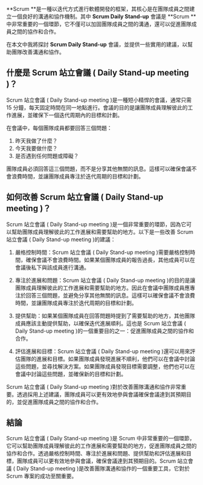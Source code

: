 **Scrum **是一種以迭代方式進行軟體開發的框架，其核心是在團隊成員之間建立一個良好的溝通和協作機制。其中 **Scrum Daily Stand-up** 會議是 **Scrum **中非常重要的一個環節，它不僅可以加固團隊成員之間的溝通，還可以促進團隊成員之間的協作和合作。

在本文中我將探討 **Scrum Daily Stand-up** 會議，並提供一些實用的建議，以幫助團隊改善溝通和協作。

## 什麼是 Scrum 站立會議 ( Daily Stand-up meeting )？

Scrum 站立會議 ( Daily Stand-up meeting )是一種短小精悍的會議，通常只需 15 分鐘，每天固定時間在同一地點進行。會議的目的是讓團隊成員理解彼此的工作進展，並確保下一個迭代周期內的目標和計劃。

在會議中，每個團隊成員都要回答三個問題：

1.  昨天我做了什麼？
2.  今天我要做什麼？
3.  是否遇到任何問題或障礙？

團隊成員必須回答這三個問題，而不是分享其他無關的訊息。這樣可以確保會議不會浪費時間，並讓團隊成員專注於迭代周期的目標和計劃。

## 如何改善 Scrum 站立會議 ( Daily Stand-up meeting )？

Scrum 站立會議 ( Daily Stand-up meeting )是一個非常重要的環節，因為它可以幫助團隊成員理解彼此的工作進展和需要幫助的地方。以下是一些改善 Scrum 站立會議 ( Daily Stand-up meeting )的建議：

1.  嚴格控制時間：Scrum 站立會議 ( Daily Stand-up meeting )需要嚴格控制時間，確保會議不會浪費時間。如果某個團隊成員的報告過長，其他成員可以在會議後私下與該成員進行溝通。

2.  專注於進展和問題：Scrum 站立會議 ( Daily Stand-up meeting )的目的是讓團隊成員理解彼此的工作進展和需要幫助的地方。因此在會議中團隊成員應專注於回答三個問題，並避免分享其他無關的訊息。這樣可以確保會議不會浪費時間，並讓團隊成員專注於迭代周期的目標和計劃。

3.  提供幫助：如果某個團隊成員在回答問題時提到了需要幫助的地方，其他團隊成員應該主動提供幫助，以確保迭代進展順利。這也是 Scrum 站立會議 ( Daily Stand-up meeting )的一個重要目的之一：促進團隊成員之間的協作和合作。

4.  評估進展和目標：Scrum 站立會議 ( Daily Stand-up meeting )還可以用來評估團隊的進展和目標。如果團隊成員發現進展不順利，他們可以在會議中討論這些問題，並尋找解決方案。如果團隊成員發現目標需要調整，他們也可以在會議中討論這些問題，並確保新的目標和計劃。

Scrum 站立會議 ( Daily Stand-up meeting )對於改善團隊溝通和協作非常重要。透過採用上述建議，團隊成員可以更有效地參與會議確保會議達到其預期目的，並促進團隊成員之間的協作和合作。

## 結論

Scrum 站立會議 ( Daily Stand-up meeting )是 Scrum 中非常重要的一個環節，它可以幫助團隊成員理解彼此的工作進展和需要幫助的地方，促進團隊成員之間的協作和合作。透過嚴格控制時間、專注於進展和問題、提供幫助和評估進展和目標，團隊成員可以更有效地參與會議，確保會議達到其預期目的。Scrum 站立會議 ( Daily Stand-up meeting )是改善團隊溝通和協作的一個重要工具，它對於 Scrum 專案的成功至關重要。

